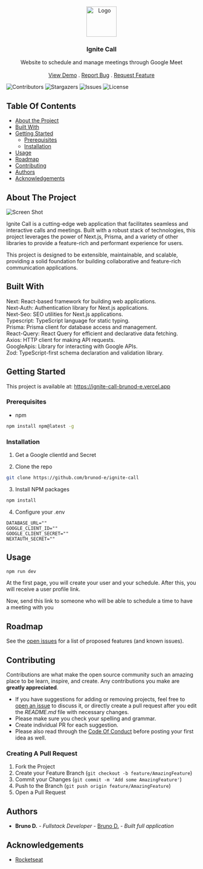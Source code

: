 <br/>
<p align="center">
  <a href="https://github.com/brunod-e/ignite-call">
    <img src="https://hotmart.s3.amazonaws.com/product_pictures/ec16822f-5482-421b-9c12-470cf1c099c8/Group6626.png" alt="Logo" width="80" height="80">
  </a>

  <h3 align="center">Ignite Call</h3>

  <p align="center">
    Website to schedule and manage meetings through Google Meet
    <br/>
    <br/>
    <a href="https://ignite-call-chi.vercel.app">View Demo</a>
    .
    <a href="https://github.com/brunod-e/ignite-call/issues">Report Bug</a>
    .
    <a href="https://github.com/brunod-e/ignite-call/issues">Request Feature</a>
  </p>
</p>

![Contributors](https://img.shields.io/github/contributors/brunod-e/ignite-call?color=dark-green) ![Stargazers](https://img.shields.io/github/stars/brunod-e/ignite-call?style=social) ![Issues](https://img.shields.io/github/issues/brunod-e/ignite-call) ![License](https://img.shields.io/github/license/brunod-e/ignite-call) 

## Table Of Contents

* [About the Project](#about-the-project)
* [Built With](#built-with)
* [Getting Started](#getting-started)
  * [Prerequisites](#prerequisites)
  * [Installation](#installation)
* [Usage](#usage)
* [Roadmap](#roadmap)
* [Contributing](#contributing)
* [Authors](#authors)
* [Acknowledgements](#acknowledgements)

## About The Project

![Screen Shot](https://i.ibb.co/JRTkJ00/imagem-2023-12-12-174426282.png)

Ignite Call is a cutting-edge web application that facilitates seamless and interactive calls and meetings. Built with a robust stack of technologies, this project leverages the power of Next.js, Prisma, and a variety of other libraries to provide a feature-rich and performant experience for users.

This project is designed to be extensible, maintainable, and scalable, providing a solid foundation for building collaborative and feature-rich communication applications.

## Built With

Next: React-based framework for building web applications. <br />
Next-Auth: Authentication library for Next.js applications.<br />
Next-Seo: SEO utilities for Next.js applications.<br />
Typescript: TypeScript language for static typing.<br />
Prisma: Prisma client for database access and management.<br />
React-Query: React Query for efficient and declarative data fetching.<br />
Axios: HTTP client for making API requests.<br />
GoogleApis: Library for interacting with Google APIs.<br />
Zod: TypeScript-first schema declaration and validation library.<br />


## Getting Started

This project is available at: https://ignite-call-brunod-e.vercel.app


### Prerequisites

* npm

```sh
npm install npm@latest -g
```

### Installation

1. Get a Google clientId and Secret

2. Clone the repo

```sh
git clone https://github.com/brunod-e/ignite-call
```

3. Install NPM packages

```sh
npm install
```

4. Configure your .env

```JS
DATABASE_URL=""
GOOGLE_CLIENT_ID=""
GOOGLE_CLIENT_SECRET=""
NEXTAUTH_SECRET=""
```

## Usage

```sh
npm run dev
```

At the first page, you will create your user and your schedule. After this, you will receive a user profile link.

Now, send this link to someone who will be able to schedule a time to have a meeting with you

## Roadmap

See the [open issues](https://github.com/brunod-e/ignite-call/issues) for a list of proposed features (and known issues).

## Contributing

Contributions are what make the open source community such an amazing place to be learn, inspire, and create. Any contributions you make are **greatly appreciated**.
* If you have suggestions for adding or removing projects, feel free to [open an issue](https://github.com/brunod-e/ignite-call/issues/new) to discuss it, or directly create a pull request after you edit the *README.md* file with necessary changes.
* Please make sure you check your spelling and grammar.
* Create individual PR for each suggestion.
* Please also read through the [Code Of Conduct](https://github.com/brunod-e/ignite-call/blob/main/CODE_OF_CONDUCT.md) before posting your first idea as well.

### Creating A Pull Request

1. Fork the Project
2. Create your Feature Branch (`git checkout -b feature/AmazingFeature`)
3. Commit your Changes (`git commit -m 'Add some AmazingFeature'`)
4. Push to the Branch (`git push origin feature/AmazingFeature`)
5. Open a Pull Request

## Authors

* **Bruno D.** - *Fullstack Developer* - [Bruno D.](https://github.com/brunod-e) - *Built full application*

## Acknowledgements

* [Rocketseat](https://github.com/rocketseat-education)
